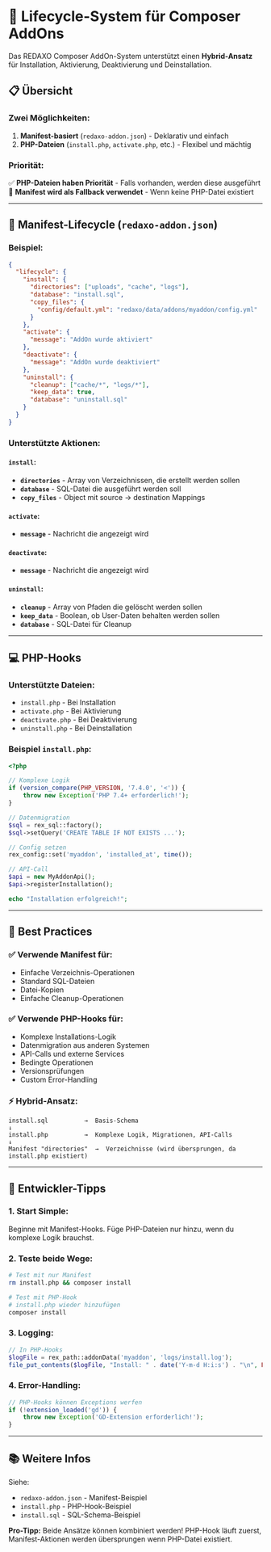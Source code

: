 # 🔄 Lifecycle-System für Composer AddOns

Das REDAXO Composer AddOn-System unterstützt einen **Hybrid-Ansatz** für Installation, Aktivierung, Deaktivierung und Deinstallation.

## 📋 Übersicht

### Zwei Möglichkeiten:

1. **Manifest-basiert** (`redaxo-addon.json`) - Deklarativ und einfach
2. **PHP-Dateien** (`install.php`, `activate.php`, etc.) - Flexibel und mächtig

### Priorität:

✅ **PHP-Dateien haben Priorität** - Falls vorhanden, werden diese ausgeführt  
🔹 **Manifest wird als Fallback verwendet** - Wenn keine PHP-Datei existiert

---

## 🎯 Manifest-Lifecycle (`redaxo-addon.json`)

### Beispiel:

```json
{
  "lifecycle": {
    "install": {
      "directories": ["uploads", "cache", "logs"],
      "database": "install.sql",
      "copy_files": {
        "config/default.yml": "redaxo/data/addons/myaddon/config.yml"
      }
    },
    "activate": {
      "message": "AddOn wurde aktiviert"
    },
    "deactivate": {
      "message": "AddOn wurde deaktiviert"  
    },
    "uninstall": {
      "cleanup": ["cache/*", "logs/*"],
      "keep_data": true,
      "database": "uninstall.sql"
    }
  }
}
```

### Unterstützte Aktionen:

#### `install`:
- **`directories`** - Array von Verzeichnissen, die erstellt werden sollen
- **`database`** - SQL-Datei die ausgeführt werden soll
- **`copy_files`** - Object mit source → destination Mappings

#### `activate`:
- **`message`** - Nachricht die angezeigt wird

#### `deactivate`:
- **`message`** - Nachricht die angezeigt wird

#### `uninstall`:
- **`cleanup`** - Array von Pfaden die gelöscht werden sollen
- **`keep_data`** - Boolean, ob User-Daten behalten werden sollen
- **`database`** - SQL-Datei für Cleanup

---

## 💻 PHP-Hooks

### Unterstützte Dateien:

- `install.php` - Bei Installation
- `activate.php` - Bei Aktivierung  
- `deactivate.php` - Bei Deaktivierung
- `uninstall.php` - Bei Deinstallation

### Beispiel `install.php`:

```php
<?php

// Komplexe Logik
if (version_compare(PHP_VERSION, '7.4.0', '<')) {
    throw new Exception('PHP 7.4+ erforderlich!');
}

// Datenmigration
$sql = rex_sql::factory();
$sql->setQuery('CREATE TABLE IF NOT EXISTS ...');

// Config setzen
rex_config::set('myaddon', 'installed_at', time());

// API-Call
$api = new MyAddonApi();
$api->registerInstallation();

echo "Installation erfolgreich!";
```

---

## 🎨 Best Practices

### ✅ Verwende **Manifest** für:

- Einfache Verzeichnis-Operationen
- Standard SQL-Dateien
- Datei-Kopien
- Einfache Cleanup-Operationen

### ✅ Verwende **PHP-Hooks** für:

- Komplexe Installations-Logik
- Datenmigration aus anderen Systemen
- API-Calls und externe Services
- Bedingte Operationen
- Versionsprüfungen
- Custom Error-Handling

### ⚡ Hybrid-Ansatz:

```
install.sql          →  Basis-Schema
↓
install.php          →  Komplexe Logik, Migrationen, API-Calls
↓
Manifest "directories"  →  Verzeichnisse (wird übersprungen, da install.php existiert)
```

---

## 🔧 Entwickler-Tipps

### 1. Start Simple:

Beginne mit Manifest-Hooks. Füge PHP-Dateien nur hinzu, wenn du komplexe Logik brauchst.

### 2. Teste beide Wege:

```bash
# Test mit nur Manifest
rm install.php && composer install

# Test mit PHP-Hook
# install.php wieder hinzufügen
composer install
```

### 3. Logging:

```php
// In PHP-Hooks
$logFile = rex_path::addonData('myaddon', 'logs/install.log');
file_put_contents($logFile, "Install: " . date('Y-m-d H:i:s') . "\n", FILE_APPEND);
```

### 4. Error-Handling:

```php
// PHP-Hooks können Exceptions werfen
if (!extension_loaded('gd')) {
    throw new Exception('GD-Extension erforderlich!');
}
```

---

## 📚 Weitere Infos

Siehe:
- `redaxo-addon.json` - Manifest-Beispiel
- `install.php` - PHP-Hook-Beispiel
- `install.sql` - SQL-Schema-Beispiel

**Pro-Tipp:** Beide Ansätze können kombiniert werden! PHP-Hook läuft zuerst, Manifest-Aktionen werden übersprungen wenn PHP-Datei existiert.

